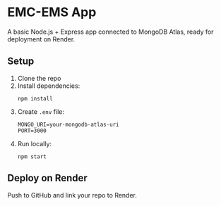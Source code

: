 # EMC-EMS App

A basic Node.js + Express app connected to MongoDB Atlas, ready for deployment on Render.

## Setup
1. Clone the repo
2. Install dependencies:
   ```
   npm install
   ```
3. Create `.env` file:
   ```
   MONGO_URI=your-mongodb-atlas-uri
   PORT=3000
   ```
4. Run locally:
   ```
   npm start
   ```

## Deploy on Render
Push to GitHub and link your repo to Render.
